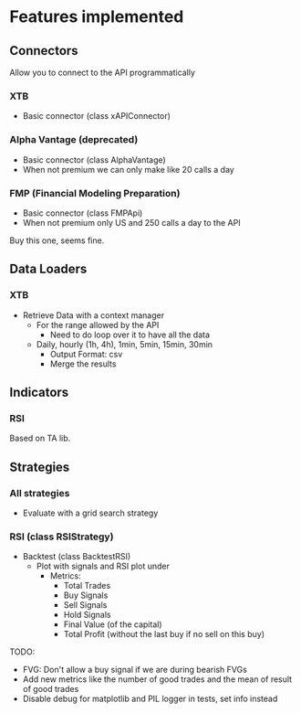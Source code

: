 # Features implemented

## Connectors

Allow you to connect to the API programmatically

### XTB

- Basic connector (class xAPIConnector)

### Alpha Vantage (deprecated)

- Basic connector (class AlphaVantage)
- When not premium we can only make like 20 calls a day

### FMP (Financial Modeling Preparation)

- Basic connector (class FMPApi)
- When not premium only US and 250 calls a day to the API

Buy this one, seems fine.

## Data Loaders

### XTB

- Retrieve Data with a context manager
    - For the range allowed by the API
        - Need to do loop over it to have all the data
    - Daily, hourly (1h, 4h), 1min, 5min, 15min, 30min
        - Output Format: csv
        - Merge the results

## Indicators

### RSI

Based on TA lib.

## Strategies

### All strategies

- Evaluate with a grid search strategy

### RSI (class RSIStrategy)

- Backtest (class BacktestRSI)
    - Plot with signals and RSI plot under
        - Metrics:
            - Total Trades
            - Buy Signals
            - Sell Signals
            - Hold Signals
            - Final Value (of the capital)
            - Total Profit (without the last buy if no sell on this buy)

TODO:

- FVG: Don't allow a buy signal if we are during bearish FVGs
- Add new metrics like the number of good trades and the mean
  of result of good trades
- Disable debug for matplotlib and PIL logger in tests, set info instead